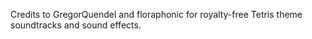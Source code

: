 Credits to GregorQuendel and floraphonic for royalty-free Tetris theme soundtracks and sound effects.